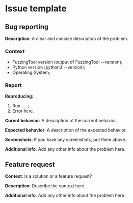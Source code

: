 # Issue template
## Bug reporting
**Description**: A clear and concise description of the problem.

### Context
 * FuzzingTool version (output of FuzzingTool --version);
 * Python version (python3 --version);
 * Operating System;

### Report
**Reproducing:**
 1. Run `...`;
 2. Error here.

**Curent behavior**: A description of the current behavior.

**Expected behavior**: A description of the expected behavior.

**Screenshots**: If you have any screenshots, put them above.

**Additional info**: Add any other info about the problem here.

## Feature request
**Context**: Is a solution or a feature request?

**Description**: Describe the context here.

**Additional info**: Add any other info about the problem here.